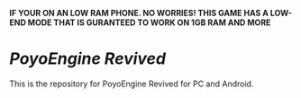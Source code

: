 **IF YOUR ON AN LOW RAM PHONE. NO WORRIES! THIS GAME HAS A LOW-END MODE THAT IS GURANTEED TO WORK ON 1GB RAM AND MORE**
# _PoyoEngine Revived_
This is the repository for PoyoEngine Revived for PC and Android.

